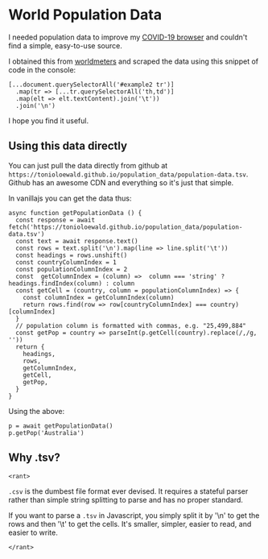 # World Population Data

I needed population data to improve my [COVID-19 browser](https://tinyurl.com/covid19-browser) 
and couldn't find a simple, easy-to-use source.

I obtained this from [worldmeters](https://www.worldometers.info/world-population/population-by-country/)
and scraped the data using this snippet of code in the console:

```
[...document.querySelectorAll('#example2 tr')]
  .map(tr => [...tr.querySelectorAll('th,td')]
  .map(elt => elt.textContent).join('\t'))
  .join('\n')
```

I hope you find it useful.

## Using this data directly

You can just pull the data directly from github at `https://tonioloewald.github.io/population_data/population-data.tsv`.
Github has an awesome CDN and everything so it's just that simple.

In vanillajs you can get the data thus:

```
async function getPopulationData () {
  const response = await fetch('https://tonioloewald.github.io/population_data/population-data.tsv')
  const text = await response.text()
  const rows = text.split('\n').map(line => line.split('\t'))
  const headings = rows.unshift()
  const countryColumnIndex = 1
  const populationColumnIndex = 2
  const  getColumnIndex = (column) =>  column === 'string' ? headings.findIndex(column) : column
  const getCell = (country, column = populationColumnIndex) => {
    const columnIndex = getColumnIndex(column)
    return rows.find(row => row[countryColumnIndex] === country)[columnIndex]
  }
  // population column is formatted with commas, e.g. "25,499,884"
  const getPop = country => parseInt(p.getCell(country).replace(/,/g, ''))
  return {
    headings,
    rows,
    getColumnIndex,
    getCell,
    getPop,
  }
}
```

Using the above:

```
p = await getPopulationData()
p.getPop('Australia')
```

## Why .tsv?

`<rant>`

`.csv` is the dumbest file format ever devised. It requires a stateful parser rather than simple
string splitting to parse and has no proper standard.

If you want to parse a `.tsv` in Javascript, you simply split it by '\n' to get the rows and then
'\t' to get the cells. It's smaller, simpler, easier to read, and easier to write.

`</rant>`